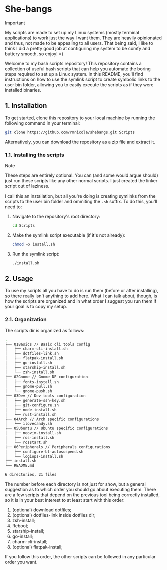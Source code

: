 # She-bangs

> [!IMPORTANT]  
> My scripts are made to set up my Linux systems (mostly terminal applications)
> to work just the way I want them. They are heavily opinionated and thus, not
> made to be appealing to all users. That being said, I like to think I did a
> pretty good job at configuring my system to be comfy and buttery smooth, so
> enjoy! =)

Welcome to my bash scripts repository! This repository contains a collection of
useful bash scripts that can help you automate the boring steps required to set
up a Linux system. In this README, you'll find instructions on how to use the
symlink script to create symbolic links to the user bin folder, allowing you to
easily execute the scripts as if they were installed binaries.

## 1. Installation

To get started, clone this repository to your local machine by running the
following command in your terminal:

```bash
git clone https://github.com/rmnicola/shebangs.git Scripts
```

Alternatively, you can download the repository as a zip file and extract it.

### 1.1. Installing the scripts

> [!NOTE]  
> These steps are entirely optional. You can (and some would argue should) just
> run these scripts like any other normal scripts. I just created the linker
> script out of laziness. 

I call this an installation, but all you're doing is creating symlinks from the
scripts to the user bin folder and ommiting the `.sh` suffix. To do this,
you'll need to: 

1. Navigate to the repository's root directory:

   ```bash
   cd Scripts
   ```

2. Make the symlink script executable (if it's not already):

   ```bash
   chmod +x install.sh
   ```

3. Run the symlink script:

   ```bash
   ./install.sh
   ```

## 2. Usage

To use my scripts all you have to do is run them (before or after installing),
so there really isn't anything to add here. What I can talk about, though, is
how the scripts are organized and in what order I suggest you run them if your
goal is to copy my setup.

### 2.1. Organization

The scripts dir is organized as follows:

```bash
.
├── 01Basics // Basic cli tools config
│   ├── charm-cli-install.sh
│   ├── dotfiles-link.sh
│   ├── flatpak-install.sh
│   ├── go-install.sh
│   ├── starship-install.sh
│   └── zsh-install.sh
├── 02Gnome // Gnome DE configuration
│   ├── fonts-install.sh
│   ├── gnome-pull.sh
│   └── gnome-push.sh
├── 03Dev // Dev tools configuration
│   ├── generate-ssh-key.sh
│   ├── git-configure.sh
│   ├── node-install.sh
│   └── rust-install.sh
├── 04Arch // Arch specific configurations
│   └── ilovecandy.sh
├── 05Ubuntu // Ubuntu specific configurations
│   ├── neovim-install.sh
│   ├── ros-install.sh
│   └── rosstart.sh
├── 06Peripherals // Peripherals configurations
│   ├── configure-bt-autosuspend.sh
│   └── logiops-install.sh
├── install.sh
└── README.md

6 directories, 21 files
```

The number before each directory is not just for show, but a general suggestion
as to which order you should go about executing them. There are a few scripts
that depend on the previous tool being correctly installed, so it is in your
best interest to at least start with this order:

1. (optional) download dotfiles;
2. (optional) dotfiles-link inside dotfiles dir;
3. zsh-install;
4. Reboot;
5. starship-install;
6. go-install;
7. charm-cli-install;
8. (optional) flatpak-install;

If you follow this order, the other scripts can be followed in any particular
order you want.
